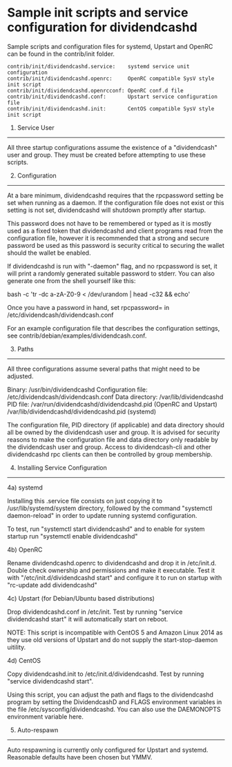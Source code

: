 Sample init scripts and service configuration for dividendcashd
==========================================================

Sample scripts and configuration files for systemd, Upstart and OpenRC
can be found in the contrib/init folder.

    contrib/init/dividendcashd.service:    systemd service unit configuration
    contrib/init/dividendcashd.openrc:     OpenRC compatible SysV style init script
    contrib/init/dividendcashd.openrcconf: OpenRC conf.d file
    contrib/init/dividendcashd.conf:       Upstart service configuration file
    contrib/init/dividendcashd.init:       CentOS compatible SysV style init script

1. Service User
---------------------------------

All three startup configurations assume the existence of a "dividendcash" user
and group.  They must be created before attempting to use these scripts.

2. Configuration
---------------------------------

At a bare minimum, dividendcashd requires that the rpcpassword setting be set
when running as a daemon.  If the configuration file does not exist or this
setting is not set, dividendcashd will shutdown promptly after startup.

This password does not have to be remembered or typed as it is mostly used
as a fixed token that dividendcashd and client programs read from the configuration
file, however it is recommended that a strong and secure password be used
as this password is security critical to securing the wallet should the
wallet be enabled.

If dividendcashd is run with "-daemon" flag, and no rpcpassword is set, it will
print a randomly generated suitable password to stderr.  You can also
generate one from the shell yourself like this:

bash -c 'tr -dc a-zA-Z0-9 < /dev/urandom | head -c32 && echo'

Once you have a password in hand, set rpcpassword= in /etc/dividendcash/dividendcash.conf

For an example configuration file that describes the configuration settings,
see contrib/debian/examples/dividendcash.conf.

3. Paths
---------------------------------

All three configurations assume several paths that might need to be adjusted.

Binary:              /usr/bin/dividendcashd
Configuration file:  /etc/dividendcash/dividendcash.conf
Data directory:      /var/lib/dividendcashd
PID file:            /var/run/dividendcashd/dividendcashd.pid (OpenRC and Upstart)
                     /var/lib/dividendcashd/dividendcashd.pid (systemd)

The configuration file, PID directory (if applicable) and data directory
should all be owned by the dividendcash user and group.  It is advised for security
reasons to make the configuration file and data directory only readable by the
dividendcash user and group.  Access to dividendcash-cli and other dividendcashd rpc clients
can then be controlled by group membership.

4. Installing Service Configuration
-----------------------------------

4a) systemd

Installing this .service file consists on just copying it to
/usr/lib/systemd/system directory, followed by the command
"systemctl daemon-reload" in order to update running systemd configuration.

To test, run "systemctl start dividendcashd" and to enable for system startup run
"systemctl enable dividendcashd"

4b) OpenRC

Rename dividendcashd.openrc to dividendcashd and drop it in /etc/init.d.  Double
check ownership and permissions and make it executable.  Test it with
"/etc/init.d/dividendcashd start" and configure it to run on startup with
"rc-update add dividendcashd"

4c) Upstart (for Debian/Ubuntu based distributions)

Drop dividendcashd.conf in /etc/init.  Test by running "service dividendcashd start"
it will automatically start on reboot.

NOTE: This script is incompatible with CentOS 5 and Amazon Linux 2014 as they
use old versions of Upstart and do not supply the start-stop-daemon uitility.

4d) CentOS

Copy dividendcashd.init to /etc/init.d/dividendcashd. Test by running "service dividendcashd start".

Using this script, you can adjust the path and flags to the dividendcashd program by
setting the DividendcashD and FLAGS environment variables in the file
/etc/sysconfig/dividendcashd. You can also use the DAEMONOPTS environment variable here.

5. Auto-respawn
-----------------------------------

Auto respawning is currently only configured for Upstart and systemd.
Reasonable defaults have been chosen but YMMV.
